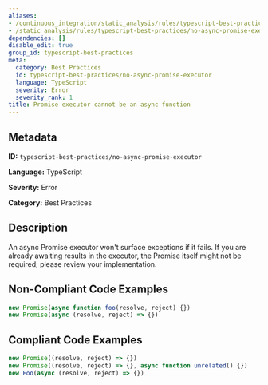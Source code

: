 ```yaml
---
aliases:
- /continuous_integration/static_analysis/rules/typescript-best-practices/no-async-promise-executor
- /static_analysis/rules/typescript-best-practices/no-async-promise-executor
dependencies: []
disable_edit: true
group_id: typescript-best-practices
meta:
  category: Best Practices
  id: typescript-best-practices/no-async-promise-executor
  language: TypeScript
  severity: Error
  severity_rank: 1
title: Promise executor cannot be an async function
---
```

<!--  SOURCED FROM https://github.com/DataDog/datadog-static-analyzer-rule-docs -->


## Metadata
**ID:** `typescript-best-practices/no-async-promise-executor`

**Language:** TypeScript

**Severity:** Error

**Category:** Best Practices

## Description
An async Promise executor won't surface exceptions if it fails. If you are already awaiting results in the executor, the Promise itself might not be required; please review your implementation.

## Non-Compliant Code Examples
```typescript
new Promise(async function foo(resolve, reject) {})
new Promise(async (resolve, reject) => {})
```

## Compliant Code Examples
```typescript
new Promise((resolve, reject) => {})
new Promise((resolve, reject) => {}, async function unrelated() {})
new Foo(async (resolve, reject) => {})
```
